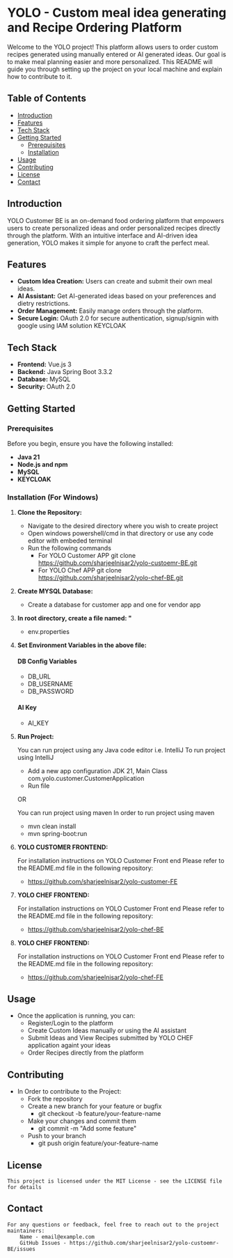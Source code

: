 # YOLO - Custom meal idea generating and Recipe Ordering Platform

Welcome to the YOLO project! This platform allows users to order custom recipes generated using manually entered or AI generated ideas. Our goal is to make meal planning easier and more personalized. This README will guide you through setting up the project on your local machine and explain how to contribute to it.

## Table of Contents

- [Introduction](#introduction)
- [Features](#features)
- [Tech Stack](#tech-stack)
- [Getting Started](#getting-started)
  - [Prerequisites](#prerequisites)
  - [Installation](#installation)
- [Usage](#usage)
- [Contributing](#contributing)
- [License](#license)
- [Contact](#contact)

## Introduction

YOLO Customer BE is an on-demand food ordering platform that empowers users to create personalized ideas and order personalized recipes directly through the platform. With an intuitive interface and AI-driven idea generation, YOLO makes it simple for anyone to craft the perfect meal.

## Features

- **Custom Idea Creation:** Users can create and submit their own meal ideas.
- **AI Assistant:** Get AI-generated ideas based on your preferences and dietry restrictions.
- **Order Management:** Easily manage orders through the platform.
- **Secure Login:** OAuth 2.0 for secure authentication, signup/signin with google using IAM solution KEYCLOAK

## Tech Stack

- **Frontend:** Vue.js 3
- **Backend:** Java Spring Boot 3.3.2
- **Database:** MySQL
- **Security:** OAuth 2.0

## Getting Started
### Prerequisites

Before you begin, ensure you have the following installed:

- **Java 21**
- **Node.js and npm**
- **MySQL**
- **KEYCLOAK**

### Installation (For Windows)

1. **Clone the Repository:**

    - Navigate to the desired directory where you wish to create project
    - Open windows powershell/cmd in that directory or use any code editor with embeded terminal
    - Run the following commands
        - For YOLO Customer APP
            git clone https://github.com/sharjeelnisar2/yolo-custoemr-BE.git
        - For YOLO Chef APP
            git clone https://github.com/sharjeelnisar2/yolo-chef-BE.git

2.    **Create MYSQL Database:**

        - Create a database for customer app and one for vendor app
          
3.    **In root directory, create a file named: "**
        - env.properties
          
3.    **Set Environment Variables in the above file:**
        #### DB Config Variables
        - DB_URL
        - DB_USERNAME
        - DB_PASSWORD
        #### AI Key
        - AI_KEY

5.    **Run Project:**

        You can run project using any Java code editor i.e. IntelliJ
        To run project using IntelliJ 
        - Add a new app configuration JDK 21, Main Class com.yolo.customer.CustomerApplication
        - Run file
        
        OR 

        You can run project using maven 
        In order to run project using maven
        - mvn clean install
        - mvn spring-boot:run

6.    **YOLO CUSTOMER FRONTEND:**

        For installation instructions on YOLO Customer Front end Please refer to the README.md file in the following repository:
        - https://github.com/sharjeelnisar2/yolo-customer-FE

8.    **YOLO CHEF FRONTEND:**

        For installation instructions on YOLO Customer Front end Please refer to the README.md file in the following repository:
        - https://github.com/sharjeelnisar2/yolo-chef-BE

9.    **YOLO CHEF FRONTEND:**

        For installation instructions on YOLO Customer Front end Please refer to the README.md file in the following repository:
        - https://github.com/sharjeelnisar2/yolo-chef-FE
      
## Usage

- Once the application is running, you can:
    - Register/Login to the platform
    - Create Custom Ideas manually or using the AI assistant
    - Submit Ideas and View Recipes submitted by YOLO CHEF application againt your ideas
    - Order Recipes directly from the platform

## Contributing

- In Order to contribute to the Project:
    - Fork the repository
    - Create a new branch for your feature or bugfix 
        - git checkout -b feature/your-feature-name
    - Make your changes and commit them
        - git commit -m "Add some feature"
    - Push to your branch
        - git push origin feature/your-feature-name

## License

    This project is licensed under the MIT License - see the LICENSE file for details

## Contact

    For any questions or feedback, feel free to reach out to the project maintainers:
        Name - email@example.com
        GitHub Issues - https://github.com/sharjeelnisar2/yolo-custoemr-BE/issues

